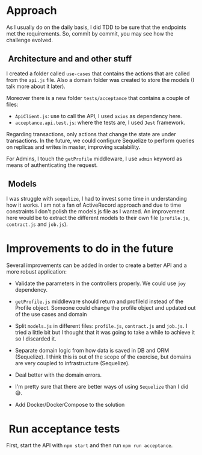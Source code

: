 # Approach

As I usually do on the daily basis, I did TDD to be sure that the endpoints met the requirements.
So, commit by commit, you may see how the challenge evolved.

##  Architecture and and other stuff

I created a folder called `use-cases` that contains the actions that are called from the
`api.js` file. Also a domain folder was created to store the models (I talk more about it later).

Moreover there is a new folder `tests/acceptance` that contains a couple of files:
 - `ApiClient.js`: use to call the API, I used `axios` as dependency here.
 - `acceptance.api.test.js`: where the tests are, I used `Jest` framework.

Regarding transactions, only actions that change the state are under transactions. In the future, we could configure Sequelize to perform queries on replicas and writes in master, improving scalability.

For Admins, I touch the `getProfile` middleware, I use `admin` keyword as means of authenticating the request.

##  Models

I was struggle with `sequelize`, I had to invest some time in understanding how it works.
I am not a fan of ActiveRecord approach and due to time constraints I don't polish the
models.js file as I wanted. An improvement here would be to extract the different models to
their own file (`profile.js`, `contract.js` and `job.js`).

# Improvements to do in the future

Several improvements can be added in order to create a better API and a more robust application:
 - Validate the parameters in the controllers properly. We could use `joy` dependency.
 - `getProfile.js` middleware should return and profileId instead of the Profile object. Someone
  could change the profile object and updated out of the use cases and domain
 - Split `models.js` in different files: `profile.js`, `contract.js` and `job.js`. I tried a little bit but I thought that it was going to take a while to achieve it so I discarded it.
 - Separate domain logic from how data is saved in DB and ORM (Sequelize). I think this is out
 of the scope of the exercise, but domains are very coupled to infrastructure (Sequelize).
 - Deal better with the domain errors.

- I'm pretty sure that there are better ways of using `Sequelize` than I did 😅.
- Add Docker/DockerCompose to the solution

#  Run acceptance tests

First, start the API with `npm start` and then run `npm run acceptance`.
